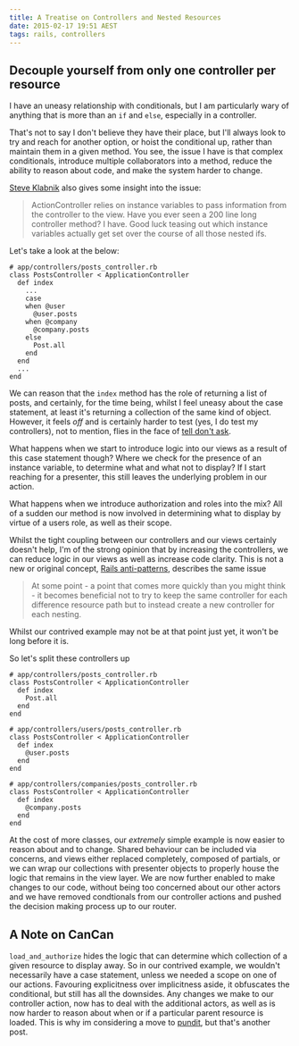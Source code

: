 ```yaml
---
title: A Treatise on Controllers and Nested Resources
date: 2015-02-17 19:51 AEST
tags: rails, controllers
---
```


## Decouple yourself from only one controller per resource

I have an uneasy relationship with conditionals, but I am particularly wary of anything that is more than an `if` and `else`, especially in a controller. 

That's not to say I don't believe they have their place, but I'll always look to try and reach for another option, or hoist the conditional up, rather than maintain them in a given method. You see, the issue I have is that complex conditionals, introduce multiple collaborators into a method, reduce the ability to reason about code, and make the system harder to change. 

[Steve Klabnik](http://blog.steveklabnik.com/posts/2011-12-30-active-record-considered-harmful) also gives some insight into the issue:

> ActionController relies on instance variables to pass information from the controller to the view. Have you ever seen a 200 line long controller method? I have. Good luck teasing out which instance variables actually get set over the course of all those nested ifs.

Let's take a look at the below:

	# app/controllers/posts_controller.rb
	class PostsController < ApplicationController
	  def index
	    ...
	    case
	    when @user
	      @user.posts
	    when @company
	      @company.posts
	    else
	      Post.all
	    end
	  end
	  ...
	end

We can reason that the `index` method has the role of returning a list of posts, and certainly, for the time being, whilst I feel uneasy about the case statement, at least it's returning a collection of the same kind of object. However, it feels *off* and is certainly harder to test (yes, I do test my controllers), not to mention, flies in the face of [tell don't ask](https://pragprog.com/articles/tell-dont-ask). 

What happens when we start to introduce logic into our views as a result of this case statement though? Where we check for the presence of an instance variable, to determine what and what not to display? If I start reaching for a presenter, this still leaves the underlying problem in our action.

What happens when we introduce authorization and roles into the mix? All of a sudden our method is now involved in determining what to display by virtue of a users role, as well as their scope.

Whilst the tight coupling between our controllers and our views certainly doesn't help, I'm of the strong opinion that by increasing the controllers, we can reduce logic in our views as well as increase code clarity. This is not a new or original concept, [Rails anti-patterns](http://www.amazon.com/Rails-AntiPatterns-Refactoring-Addison-Wesley-Professional/dp/0321604814), describes the same issue 

> At some point - a point that comes more quickly than you might think - it becomes beneficial not to try to keep the same controller for each difference resource path but to instead create a new controller for each nesting.

Whilst our contrived example may not be at that point just yet, it won't be long before it is.

So let's split these controllers up

	# app/controllers/posts_controller.rb
	class PostsController < ApplicationController
	  def index
	    Post.all
	  end
	end

	# app/controllers/users/posts_controller.rb
	class PostsController < ApplicationController
	  def index
	    @user.posts
	  end
	end

	# app/controllers/companies/posts_controller.rb
	class PostsController < ApplicationController
	  def index
	    @company.posts
	  end
	end

At the cost of more classes, our *extremely* simple example is now easier to reason about and to change. Shared behaviour can be included via concerns, and views either replaced completely, composed of partials, or we can wrap our collections with presenter objects to properly house the logic that remains in the view layer. We are now further enabled to make changes to our code, without being too concerned about our other actors and we have removed condtionals from our controller actions and pushed the decision making process up to our router. 

## A Note on CanCan

`load_and_authorize` hides the logic that can determine which collection of a given resource to display away. So in our contrived example, we wouldn't necessarily have a case statement, unless we needed a scope on one of our actions. Favouring explicitness over implicitness aside, it obfuscates the conditional, but still has all the downsides. Any changes we make to our controller action, now has to deal with the additional actors, as well as is now harder to reason about when or if a particular parent resource is loaded. This is why im considering a move to [pundit](https://github.com/elabs/pundit), but that's another post.

